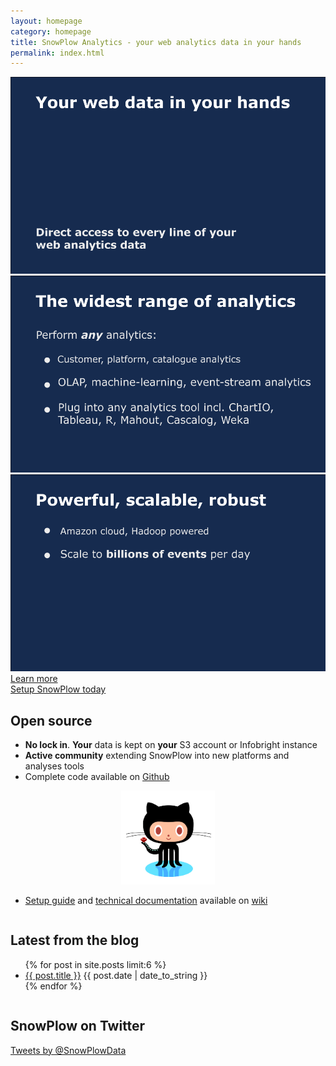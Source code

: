 ```yaml
---
layout: homepage
category: homepage
title: SnowPlow Analytics - your web analytics data in your hands
permalink: index.html
---
```


<!--Slider-->
<div id="wrapper">
    <div class="slider-wrapper theme-default">
        <div id="slider" class="nivoSlider">
            <img src="/static/img/slider/slide1.png" data-thumb="/static/img/slider/slide1.png" alt="" />
            <img src="/static/img/slider/slide2.png" data-thumb="/static/img/slider/slide2.png" alt="" />
            <img src="/static/img/slider/slide3.png" data-thumb="/static/img/slider/slide3.png" alt="" />
        </div>
    </div>
    <script type="text/javascript">
		$(window).load(function() {
	    	$('#slider').nivoSlider();
	});
	</script>
</div>

<div id="buttons">
	<div class="big-button" id="left-button"><a href="/product/index.html">Learn more</a></div>
	<div class="big-button" id="right-button"><a href="https://github.com/snowplow/snowplow/wiki/Setting-up-SnowPlow">Setup SnowPlow today</a></div>
</div>

<div class="column">
	<h2>Open source</h2>
	<ul>
		<li><strong>No lock in</strong>. <strong>Your</strong> data is kept on <strong>your</strong> S3 account or Infobright instance</li>
		<li><strong>Active community</strong> extending SnowPlow into new platforms and analyses tools</li>
		<li>Complete code available on <a href="https://github.com/snowplow/snowplow">Github</a></li>
	</ul>
	<p style="text-align:center;"><a href="https://github.com/snowplow/snowplow"><img src="/static/img/github.png" width="150" /></a></p>
	<ul>
		<li><a href="https://github.com/snowplow/snowplow/wiki/SnowPlow-setup-guide">Setup guide</a> and <a href="https://github.com/snowplow/snowplow/wiki/SnowPlow-technical-documentation">technical documentation</a> available on <a href="https://github.com/snowplow/snowplow/wiki">wiki</a></li>
	</ul>
</div>

<div class="column">
	<h2>Latest from the blog</h2>
	<ul>
		{% for post in site.posts limit:6 %}
		<li><a href="{{ post.url }}">{{ post.title }}</a> <abbr>{{ post.date | date_to_string }}</abbr></li>
		{% endfor %}
	</ul>			
</div>

<div class="column">
	<h2>SnowPlow on Twitter</h2>
	<a class="twitter-timeline" width="266" height="200" href="https://twitter.com/SnowPlowData" data-widget-id="266927205374885888">Tweets by @SnowPlowData</a>
	<script>!function(d,s,id){var js,fjs=d.getElementsByTagName(s)[0];if(!d.getElementById(id)){js=d.createElement(s);js.id=id;js.src="//platform.twitter.com/widgets.js";fjs.parentNode.insertBefore(js,fjs);}}(document,"script","twitter-wjs");</script>

</div>

[customer-analytics]: /analytics/customer-analytics/overview.html
[platform-analytics]: /analytics/platform-analytics/overview.html
[catalogue-analytics]: /analytics/catalogue-analytics/overview.html
[analytics-cookbook]: /analytics/index.html
[apache-hive]: http://hive.apache.org/
[amazon-emr]: http://aws.amazon.com/elasticmapreduce/
[infobright]: http://www.infobright.org/
[github-repo]: http://github.com/snowplow/snowplow
[setup-snopwlow]: /product/get-started.html
[problems-built-to-solve]: /product/why-snowplow.html
[more-sources-of-support]: /services/index.html#other-sources
[technical-architecture]: /product/technical-architecture.html
[professional-services]: /services/index.html
[blog]: /blog.html
[Twitter]: http://twitter.com/snowplowdata
[r-project]: http://www.r-project.org/
[tableau]: http://www.tableausoftware.com/
[microstrategy]: http://www.microstrategy.co.uk/
[mahout]: http://mahout.apache.org/
[weka]: http://weka.pentaho.com/
[product]: /product/index.html
[snowplow-roadmap]: /product/roadmap.html

